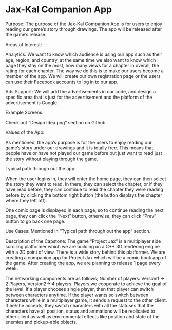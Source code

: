 # Jax-Kal Companion App

Purpose: 
The purpose of the Jax-Kal Companion App is for users to enjoy reading our game’s story through drawings. The app will be released after the game’s release.

Areas of Interest:

Analytics: We want to know which audience is using our app such as their age, region, and country, at the same time we also want to know which page they stay on the most, how many views for a chapter in overall, the rating for each chapter. The way we do this is to make our users become a member of the app. We will create our own registration page or the users can use their Facebook accounts to log in to our app.

Ads Support: We will add the advertisements in our code, and design a specific area that is just for the advertisement and the platform of the advertisement is Google.

Example Screens:

Check out “Design Idea.png” section on Github.

Values of the App:

As mentioned, the app’s purpose is for the users to enjoy reading our game’s story under our drawings and it is totally free. This means that people have or have not played our game before but just want to read just the story without playing through the game.

Typical path through out the app:

When the user logins in, they will enter the home page, they can then select the story they want to read. In there, they can select the chapter, or if they have read before, they can continue to read the chapter they were reading before by clicking the bottom right button (the button displays the chapter where they left off). 

One comic page is displayed in each page, so to continue reading the next page, they can click the “Next” button, otherwise, they can click “Prev” button to go back one page.

Use Cases:
Mentioned in “Typical path through out the app” section.

Description of the Capstone:
The game “Project Jax” is a multiplayer side scrolling platformer which we are building on a C++ 3D rendering engine with a 2D point of view. There is a wide story behind this platformer. We are creating a companion app for Project Jax which will be a comic book app of the game. After creating the app, we are planning to release 1 page every week. 

The networking components are as follows; Number of players: Version1 -> 2 Players, Version2-> 4 players. Players we cooperate to achieve the goal of the level. If a player chooses single player, then that player can switch between characters anytime. If the player wants so switch between characters while in a multiplayer game, it sends a request to the other client. If he/she accepts, they switch characters with all the statuses that the characters have all position, status and animations will be replicated to other client as well as environmental effects like position and state of the enemies and pickup-able objects.


